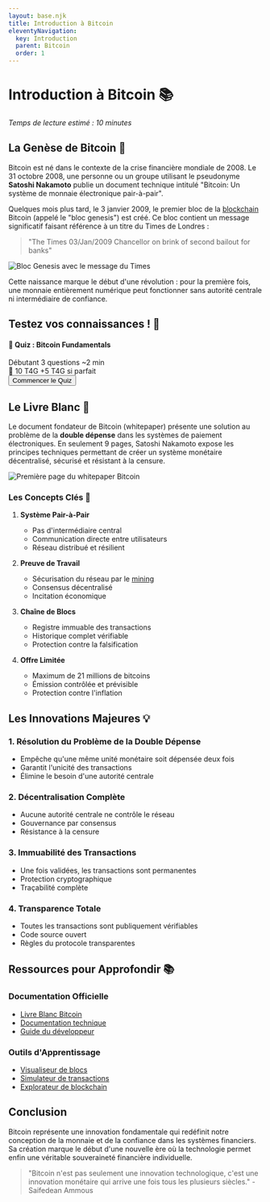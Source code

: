 ```yaml
---
layout: base.njk
title: Introduction à Bitcoin
eleventyNavigation:
  key: Introduction
  parent: Bitcoin
  order: 1
---
```


# Introduction à Bitcoin 📚

*Temps de lecture estimé : 10 minutes*

## La Genèse de Bitcoin 🌱

Bitcoin est né dans le contexte de la crise financière mondiale de 2008. Le 31 octobre 2008, une personne ou un groupe utilisant le pseudonyme **Satoshi Nakamoto** publie un document technique intitulé "Bitcoin: Un système de monnaie électronique pair-à-pair".

Quelques mois plus tard, le 3 janvier 2009, le premier bloc de la [blockchain](/glossary/#blockchain) Bitcoin (appelé le "bloc genesis") est créé. Ce bloc contient un message significatif faisant référence à un titre du Times de Londres :

> "The Times 03/Jan/2009 Chancellor on brink of second bailout for banks"

![Bloc Genesis avec le message du Times](/assets/images/bitcoin/genesis-block.jpg)

Cette naissance marque le début d'une révolution : pour la première fois, une monnaie entièrement numérique peut fonctionner sans autorité centrale ni intermédiaire de confiance.

## Testez vos connaissances ! 🧠

<div class="t4g-quiz-section">
  <div class="quiz-preview">
    <div class="quiz-info">
      <h4>🎯 Quiz : Bitcoin Fundamentals</h4>
      <div class="quiz-stats">
        <span class="difficulty beginner">Débutant</span>
        <span class="questions-count">3 questions</span>
        <span class="estimated-time">~2 min</span>
      </div>
      <div class="t4g-rewards-preview">
        <span class="base-reward">💎 10 T4G</span>
        <span class="perfect-bonus">+5 T4G si parfait</span>
      </div>
    </div>
    <button class="start-quiz-btn" data-quiz-id="bitcoin-basics">
      Commencer le Quiz
    </button>
  </div>
</div>

## Le Livre Blanc 📄

Le document fondateur de Bitcoin (whitepaper) présente une solution au problème de la **double dépense** dans les systèmes de paiement électroniques. En seulement 9 pages, Satoshi Nakamoto expose les principes techniques permettant de créer un système monétaire décentralisé, sécurisé et résistant à la censure.

![Première page du whitepaper Bitcoin](/assets/images/bitcoin/bitcoin-whitepaper.jpg)

### Les Concepts Clés 🔑

1. **Système Pair-à-Pair**
   - Pas d'intermédiaire central
   - Communication directe entre utilisateurs
   - Réseau distribué et résilient

2. **Preuve de Travail**
   - Sécurisation du réseau par le [mining](/glossary/#mineur)
   - Consensus décentralisé
   - Incitation économique

3. **Chaîne de Blocs**
   - Registre immuable des transactions
   - Historique complet vérifiable
   - Protection contre la falsification

4. **Offre Limitée**
   - Maximum de 21 millions de bitcoins
   - Émission contrôlée et prévisible
   - Protection contre l'inflation

## Les Innovations Majeures 💡

### 1. Résolution du Problème de la Double Dépense
- Empêche qu'une même unité monétaire soit dépensée deux fois
- Garantit l'unicité des transactions
- Élimine le besoin d'une autorité centrale

### 2. Décentralisation Complète
- Aucune autorité centrale ne contrôle le réseau
- Gouvernance par consensus
- Résistance à la censure

### 3. Immuabilité des Transactions
- Une fois validées, les transactions sont permanentes
- Protection cryptographique
- Traçabilité complète

### 4. Transparence Totale
- Toutes les transactions sont publiquement vérifiables
- Code source ouvert
- Règles du protocole transparentes

## Ressources pour Approfondir 📚

### Documentation Officielle
- [Livre Blanc Bitcoin](https://bitcoin.org/bitcoin.pdf)
- [Documentation technique](https://developer.bitcoin.org/)
- [Guide du développeur](https://bitcoin.org/fr/developer-guide)

### Outils d'Apprentissage
- [Visualiseur de blocs](https://blockstream.info/)
- [Simulateur de transactions](https://www.bitaddress.org)
- [Explorateur de blockchain](https://mempool.space/)

## Conclusion

Bitcoin représente une innovation fondamentale qui redéfinit notre conception de la monnaie et de la confiance dans les systèmes financiers. Sa création marque le début d'une nouvelle ère où la technologie permet enfin une véritable souveraineté financière individuelle.

> "Bitcoin n'est pas seulement une innovation technologique, c'est une innovation monétaire qui arrive une fois tous les plusieurs siècles." - Saifedean Ammous 